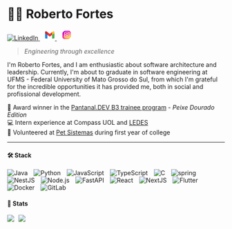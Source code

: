 # 👨‍💻 Roberto Fortes
<p align="left"> 
 <a 
    style="margin-right: 10px;" 
    href="https://www.linkedin.com/in/roberto-fernandes-fortes-neto-b25455234/">
    <img 
      src="https://cdn.jsdelivr.net/gh/devicons/devicon/icons/linkedin/linkedin-original.svg" 
      width="25" 
      height="25" 
      alt="LinkedIn"/>
  </a>
  <a 
    style="margin-right: 10px;" 
    href="mailto:bobfortesneto@gmail.com">
    <img 
      src="./assets/icons8-gmail-novo-48.png" 
        width="25"
        height="25" 
        alt="Gmail"/>
  </a>
  <a 
    href="https://www.instagram.com/bobffortes/">
    <img 
      src="./assets/inst2.png" 
      width="25" 
      height="25" 
      alt="Instagram"/>
  </a>
</p>  

> _Engineering through excellence_ 

I'm Roberto Fortes, and I am enthusiastic about software architecture and leadership. Currently, I'm about to graduate in software engineering at UFMS - Federal University of Mato Grosso do Sul, from which I'm grateful for the incredible opportunities it has provided me, both in social and profissional development.

🚀 Award winner in the [Pantanal.DEV B3 trainee program](https://content.b3.com.br/pantanal-dev/#sobre) - _Peixe Dourado Edition_    
💻 Intern experience at Compass UOL and [LEDES](https://www.linkedin.com/company/ledes/posts/?feedView=all)  
🤝 Volunteered at [Pet Sistemas](https://petsistemas.ufms.br/) during first year of college

---
#### 🛠️ Stack
<p align="left">
  <img style="padding-right:10px;" src="https://cdn.jsdelivr.net/gh/devicons/devicon/icons/java/java-original.svg" width="25" height="25" alt="Java"/>
  <img style="padding-right:10px;" src="https://cdn.jsdelivr.net/gh/devicons/devicon/icons/python/python-original.svg" width="25" height="25" alt="Python"/>
  <img style="padding-right:10px;" src="https://cdn.jsdelivr.net/gh/devicons/devicon/icons/javascript/javascript-original.svg" width="25" height="25" alt="JavaScript"/>
  <img style="padding-right:10px;"src="https://cdn.jsdelivr.net/gh/devicons/devicon/icons/typescript/typescript-original.svg" width="25" height="25" alt="TypeScript"/>
  <img style="padding-right:10px;"src="https://cdn.jsdelivr.net/gh/devicons/devicon/icons/c/c-original.svg" width="25" height="25" alt="C"/>
  <img style="padding-right:10px;" src="https://cdn.jsdelivr.net/gh/devicons/devicon@latest/icons/spring/spring-original.svg" width="25" height="25" alt="spring"/>
  <img style="padding-right:10px;" src="https://cdn.jsdelivr.net/gh/devicons/devicon@latest/icons/nestjs/nestjs-original.svg" width="25" height="25" alt="NestJS"/>
  <img style="padding-right:10px;" src="https://cdn.jsdelivr.net/gh/devicons/devicon/icons/nodejs/nodejs-original.svg" width="25" height="25" alt="Node.js"/>
  <img style="padding-right:10px;" src="https://cdn.jsdelivr.net/gh/devicons/devicon/icons/fastapi/fastapi-original.svg" width="25" height="25" alt="FastAPI"/>
  <img style="padding-right:10px;" src="https://cdn.jsdelivr.net/gh/devicons/devicon/icons/react/react-original.svg" width="25" height="25" alt="React"/>
  <img style="padding-right:10px;" src="https://cdn.jsdelivr.net/gh/devicons/devicon/icons/nextjs/nextjs-original.svg" width="25" height="25" alt="NextJS"/>
  <img style="padding-right:10px;" src="https://cdn.jsdelivr.net/gh/devicons/devicon/icons/flutter/flutter-original.svg" width="25" height="25" alt="Flutter"/>
  <img style="padding-right:10px;" src="https://cdn.jsdelivr.net/gh/devicons/devicon/icons/docker/docker-original.svg" width="25" height="25" alt="Docker"/>
  <img style="padding-right:10px;" src="https://cdn.jsdelivr.net/gh/devicons/devicon/icons/gitlab/gitlab-original.svg" width="25" height="25" alt="GitLab"/>
</p>


#### 🧪 Stats
<p>
  <img
    align = "left"
    height = 200
    style = "padding-right: 10px;"
    src = "https://github-readme-stats.vercel.app/api?username=RobertoFORTs&hide=stars&show=prs_merged_percentage&show_icons=true&hide_rank=true&theme=tokyonight&custom_title=Roberto's"
  />
  <img 
    align = "left"
    height = 200
    src="https://github-readme-stats.vercel.app/api/top-langs/?username=RobertoFORTs&layout=compact&theme=tokyonight&custom_title=Tecnologies&langs_count=6"
  /> 
</p>


